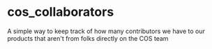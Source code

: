 cos_collaborators
=================

A simple way to keep track of how many contributors we have to our products that aren't from folks directly on the COS team
